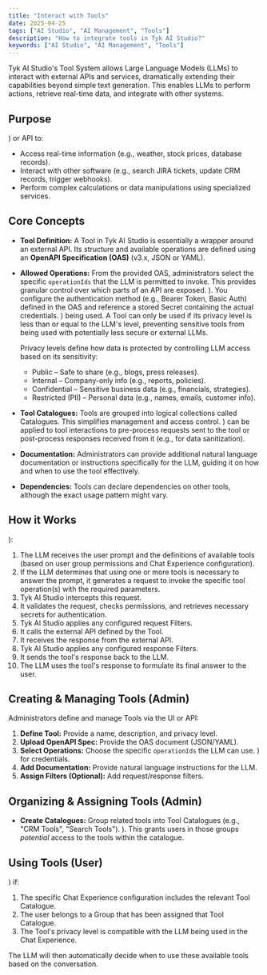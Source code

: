 ```yaml
---
title: "Interact with Tools"
date: 2025-04-25
tags: ["AI Studio", "AI Management", "Tools"]
description: "How to integrate tools in Tyk AI Studio?"
keywords: ["AI Studio", "AI Management", "Tools"]
---
```


Tyk AI Studio's Tool System allows Large Language Models (LLMs) to interact with external APIs and services, dramatically extending their capabilities beyond simple text generation. This enables LLMs to perform actions, retrieve real-time data, and integrate with other systems.

## Purpose

) or API to:

*   Access real-time information (e.g., weather, stock prices, database records).
*   Interact with other software (e.g., search JIRA tickets, update CRM records, trigger webhooks).
*   Perform complex calculations or data manipulations using specialized services.

## Core Concepts

*   **Tool Definition:** A Tool in Tyk AI Studio is essentially a wrapper around an external API. Its structure and available operations are defined using an **OpenAPI Specification (OAS)** (v3.x, JSON or YAML).
*   **Allowed Operations:** From the provided OAS, administrators select the specific `operationIds` that the LLM is permitted to invoke. This provides granular control over which parts of an API are exposed.
). You configure the authentication method (e.g., Bearer Token, Basic Auth) defined in the OAS and reference a stored Secret containing the actual credentials.
) being used. A Tool can only be used if its privacy level is less than or equal to the LLM's level, preventing sensitive tools from being used with potentially less secure or external LLMs.

    Privacy levels define how data is protected by controlling LLM access based on its sensitivity:
    - Public – Safe to share (e.g., blogs, press releases).
    - Internal – Company-only info (e.g., reports, policies).
    - Confidential – Sensitive business data (e.g., financials, strategies).
    - Restricted (PII) – Personal data (e.g., names, emails, customer info).
*   **Tool Catalogues:** Tools are grouped into logical collections called Catalogues. This simplifies management and access control.
) can be applied to tool interactions to pre-process requests sent to the tool or post-process responses received from it (e.g., for data sanitization).
*   **Documentation:** Administrators can provide additional natural language documentation or instructions specifically for the LLM, guiding it on how and when to use the tool effectively.
*   **Dependencies:** Tools can declare dependencies on other tools, although the exact usage pattern might vary.

## How it Works

):

1.  The LLM receives the user prompt and the definitions of available tools (based on user group permissions and Chat Experience configuration).
2.  If the LLM determines that using one or more tools is necessary to answer the prompt, it generates a request to invoke the specific tool operation(s) with the required parameters.
3.  Tyk AI Studio intercepts this request.
4.  It validates the request, checks permissions, and retrieves necessary secrets for authentication.
5.  Tyk AI Studio applies any configured request Filters.
6.  It calls the external API defined by the Tool.
7.  It receives the response from the external API.
8.  Tyk AI Studio applies any configured response Filters.
9.  It sends the tool's response back to the LLM.
10. The LLM uses the tool's response to formulate its final answer to the user.

## Creating & Managing Tools (Admin)

Administrators define and manage Tools via the UI or API:

1.  **Define Tool:** Provide a name, description, and privacy level.
2.  **Upload OpenAPI Spec:** Provide the OAS document (JSON/YAML).
3.  **Select Operations:** Choose the specific `operationIds` the LLM can use.
) for credentials.
5.  **Add Documentation:** Provide natural language instructions for the LLM.
6.  **Assign Filters (Optional):** Add request/response filters.



## Organizing & Assigning Tools (Admin)

*   **Create Catalogues:** Group related tools into Tool Catalogues (e.g., "CRM Tools", "Search Tools").
). This grants users in those groups *potential* access to the tools within the catalogue.



## Using Tools (User)

) if:

1.  The specific Chat Experience configuration includes the relevant Tool Catalogue.
2.  The user belongs to a Group that has been assigned that Tool Catalogue.
3.  The Tool's privacy level is compatible with the LLM being used in the Chat Experience.

The LLM will then automatically decide when to use these available tools based on the conversation.
